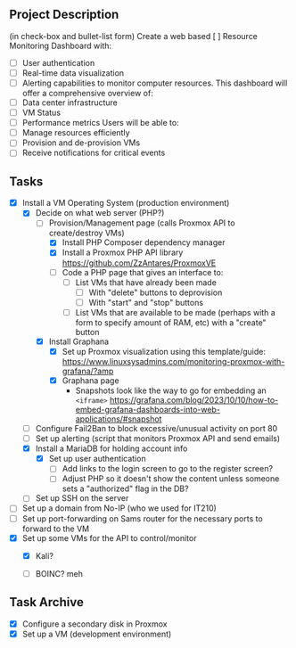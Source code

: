 ## Project Description
(in check-box and bullet-list form)
Create a web based [ ] Resource Monitoring Dashboard with:
- [ ] User authentication
- [ ] Real-time data visualization
- [ ] Alerting capabilities
to monitor computer resources. This dashboard will offer a comprehensive overview of:
- [ ] Data center infrastructure
- [ ] VM Status
- [ ] Performance metrics
Users will be able to:
- [ ] Manage resources efficiently
- [ ] Provision and de-provision VMs
- [ ] Receive notifications for critical events

## Tasks
- [x] Install a VM Operating System (production environment)
    - [x] Decide on what web server (PHP?)
        - [ ] Provision/Management page (calls Proxmox API to create/destroy VMs)
            - [x] Install PHP Composer dependency manager
            - [x] Install a Proxmox PHP API library https://github.com/ZzAntares/ProxmoxVE
            - [ ] Code a PHP page that gives an interface to:
                - [ ] List VMs that have already been made
                    - [ ] With "delete" buttons to deprovision
                    - [ ] With "start" and "stop" buttons
                - [ ] List VMs that are available to be made (perhaps with a form to specify amount of RAM, etc) with a "create" button
        - [X] Install Graphana
            - [X] Set up Proxmox visualization using this template/guide: https://www.linuxsysadmins.com/monitoring-proxmox-with-grafana/?amp
            - [X] Graphana page
                - Snapshots look like the way to go for embedding an `<iframe>` https://grafana.com/blog/2023/10/10/how-to-embed-grafana-dashboards-into-web-applications/#snapshot
    - [ ] Configure Fail2Ban to block excessive/unusual activity on port 80
    - [ ] Set up alerting (script that monitors Proxmox API and send emails)
    - [X] Install a MariaDB for holding account info
        - [x] Set up user authentication
            - [ ] Add links to the login screen to go to the register screen?
            - [ ] Adjust PHP so it doesn't show the content unless someone sets a "authorized" flag in the DB?
    - [ ] Set up SSH on the server
- [ ] Set up a domain from No-IP (who we used for IT210)
- [ ] Set up port-forwarding on Sams router for the necessary ports to forward to the VM
- [x] Set up some VMs for the API to control/monitor
    - [x] Kali?
    - [ ] BOINC? meh


## Task Archive
- [x] Configure a secondary disk in Proxmox
- [x] Set up a VM (development environment)
